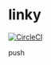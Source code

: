 # linky

[![CircleCI](https://circleci.com/gh/jacobx1/linky.svg?style=svg&circle-token=ab57415f91d75e2f199ce4f98b36e1497cbd1be7)](https://circleci.com/gh/jacobx1/linky)

push
